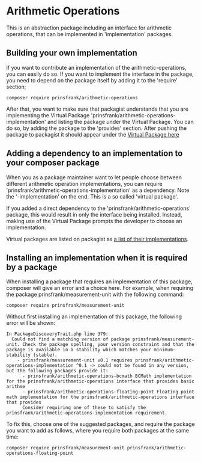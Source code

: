 # Arithmetic Operations

This is an abstraction package including an interface for arithmetic operations, that can be implemented in 'implementation' packages.

## Building your own implementation

If you want to contribute an implementation of the arithmetic-operations, you can easily do so. If you want to implement the interface in the package, you need to depend on the package itself by adding it to the 'require' section;

```shell
composer require prinsfrank/arithmetic-operations
```

After that, you want to make sure that packagist understands that you are implementing the Virtual Package 'prinsfrank/arithmetic-operations-implementation' and listing the package under the Virtual Package. You can do so, by adding the package to the 'provides' section. After pushing the package to packagist it should appear under the [Virtual Package here](https://packagist.org/providers/prinsfrank/arithmetic-operations-implementation)

## Adding a dependency to an implementation to your composer package

When you as a package maintainer want to let people choose between different arithmetic operation implementations, you can require 'prinsfrank/arithmetic-operations-implementation' as a dependency. Note the '-implementation' on the end. This is a so called 'virtual package'. 

If you added a direct dependency to the 'prinsfrank/arithmetic-operations' package, this would result in only the interface being installed. Instead, making use of the Virtual Package prompts the developer to choose an implementation.

Virtual packages are listed on packagist as [a list of their implementations](https://packagist.org/providers/prinsfrank/arithmetic-operations-implementation).

## Installing an implementation when it is required by a package

When installing a package that requires an implementation of this package, composer will give an error and a choice here. For example, when requiring the package prinsfrank/measurement-unit with the following command:

```shell
composer require prinsfrank/measurement-unit
```

Without first installing an implementation of this package, the following error will be shown:

```
In PackageDiscoveryTrait.php line 379:
  Could not find a matching version of package prinsfrank/measurement-unit. Check the package spelling, your version constraint and that the package is available in a stability which matches your minimum-stability (stable).         
    - prinsfrank/measurement-unit v0.1 requires prinsfrank/arithmetic-operations-implementation ^0.1 -> could not be found in any version, but the following packages provide it:
      - prinsfrank/arithmetic-operations-bcmath BCMath implementation for the prinsfrank/arithmetic-operations interface that provides basic arithme
      - prinsfrank/arithmetic-operations-floating-point Floating point math implementation for the prinsfrank/arithmetic-operations interface that provides
      Consider requiring one of these to satisfy the prinsfrank/arithmetic-operations-implementation requirement.
```

To fix this, choose one of the suggested packages, and require the package you want to add as follows, where you require both packages at the same time:

```shell
composer require prinsfrank/measurement-unit prinsfrank/arithmetic-operations-floating-point
```
